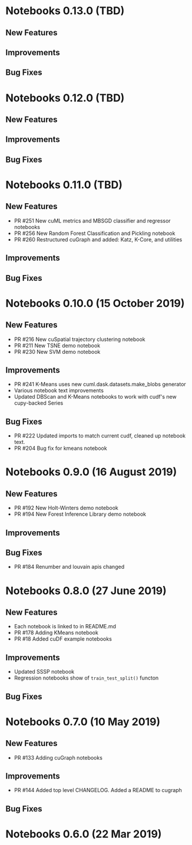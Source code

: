 # Notebooks 0.13.0 (TBD)

## New Features

## Improvements

## Bug Fixes


# Notebooks 0.12.0 (TBD)

## New Features

## Improvements

## Bug Fixes


# Notebooks 0.11.0 (TBD)

## New Features
- PR #251 New cuML metrics and MBSGD classifier and regressor notebooks
- PR #256 New Random Forest Classification and Pickling notebook
- PR #260 Restructured cuGraph and added: Katz, K-Core, and utilities

## Improvements

## Bug Fixes


# Notebooks 0.10.0 (15 October 2019)

## New Features
- PR #216 New cuSpatial trajectory clustering notebook
- PR #211 New TSNE demo notebook
- PR #230 New SVM demo notebook

## Improvements
- PR #241 K-Means uses new cuml.dask.datasets.make_blobs generator
- Various notebook text improvements
- Updated DBScan and K-Means notebooks to work with cudf's new cupy-backed Series

## Bug Fixes
- PR #222 Updated imports to match current cudf, cleaned up notebook text.
- PR #204 Bug fix for kmeans notebook

# Notebooks 0.9.0 (16 August 2019)

## New Features
- PR #192 New Holt-Winters demo notebook
- PR #194 New Forest Inference Library demo notebook

## Improvements

## Bug Fixes
- PR #184 Renumber and louvain apis changed

# Notebooks 0.8.0 (27 June 2019)

## New Features
- Each notebook is linked to in README.md
- PR #178 Adding KMeans notebook
- PR #18 Added cuDF example notebooks

## Improvements
- Updated SSSP notebook
- Regression notebooks show of `train_test_split()` functon

## Bug Fixes


# Notebooks 0.7.0 (10 May 2019)

## New Features
- PR #133 Adding cuGraph notebooks

## Improvements
- PR #144  Added top level CHANGELOG.  Added a README to cugraph

## Bug Fixes


# Notebooks 0.6.0 (22 Mar 2019)
